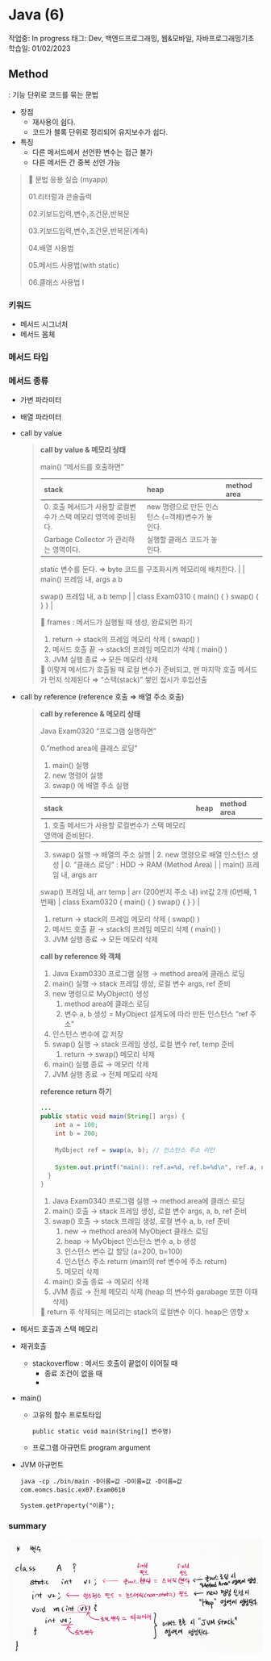 # Java (6)

작업중: In progress
태그: Dev, 백엔드프로그래밍, 웹&모바일, 자바프로그래밍기초
학습일: 01/02/2023

## Method

: 기능 단위로 코드를 묶는 문법

- 장점
    - 재사용이 쉽다.
    - 코드가 블록 단위로 정리되어 유지보수가 쉽다.
- 특징
    - 다른 메서드에서 선언한 변수는 접근 불가
    - 다른 메서든 간 중복 선언 가능

> 
> 
> 
> <aside>
> 📍 문법 응용 실습 (myapp)
> 
> </aside>
> 
> 01.리터럴과 콘솔출력
> 
> 02.키보드입력,변수,조건문,반복문
> 
> 03.키보드입력,변수,조건문,반복문(계속)
> 
> 04.배열 사용법
> 
> 05.메서드 사용법(with static)
> 
> 06.클래스 사용법 I
> 

### 키워드

- 메서드 시그너처
- 메서드 몸체

### 메서드 타입

### 메서드 종류

- 가변 파라미터
- 배열 파라미터
- call by value
    
    > 
    > 
    > 
    > **call by value & 메모리 상태**
    > 
    > main() “메서드를 호출하면”
    > 
    > | stack | heap | method area |
    > | --- | --- | --- |
    > | 0. 호출 메서드가 사용할 로컬변수가 스택 메모리 영역에 준비된다. | new 명령으로 만든 인스턴스 (=객체)변수가 놓인다.
    > Garbage Collector 가 관리하는 영역이다. | 실행할 클래스 코드가 놓인다.
    > static 변수를 둔다.
    > ⇒ byte 코드를 구조화시켜 메모리에 배치한다. |
    > | main() 프레임 내,
    > args
    > a
    > b
    > 
    > swap() 프레임 내,
    > a
    > b
    > temp |  | class Exam0310 {
    > main() {
    > }
    > swap() {
    > }
    > } |
    > 
    > <aside>
    > 📍 frames : 메서드가 실행될 때 생성, 완료되면 파기
    > 
    > </aside>
    > 
    > 1. return → stack의 프레임 메모리 삭제 ( swap() )
    > 2. 메서드 호출 끝 → stack의 프레임 메모리가 삭제 ( main() )
    > 3. JVM 실행 종료 → 모든 메모리 삭제
    > 
    > <aside>
    > 📍 이렇게 메서드가 호출될 때 로컬 변수가 준비되고, 맨 마지막 호출 메서드가 먼저 삭제된다 ⇒ “스택(stack)” 쌓인 접시가 후입선출
    > 
    > </aside>
    > 
    
- call by reference 
(reference 호출 ⇒ 배열 주소 호출)
    
    > 
    > 
    > 
    > **call by reference & 메모리 상태**
    > 
    > Java Exam0320 “프로그램 실행하면”
    > 
    > 0.”method area에 클래스 로딩”
    > 
    > 1. main() 실행
    > 2. new 명령어 실행
    > 3. swap() 에 배열 주소 실행
    > 
    > | stack | heap | method area |
    > | --- | --- | --- |
    > | 1. 호출 메서드가 사용할 로컬변수가 스택 메모리 영역에 준비된다.
    > 
    > 3. swap() 실행 → 배열의 주소 실행 | 2. new 명령으로 배열 인스턴스 생성 | 0. ”클래스 로딩”
    > : HDD → RAM (Method Area) |
    > | main() 프레임 내,
    > args
    > arr
    > 
    > swap() 프레임 내,
    > arr
    > temp | arr (200번지 주소 내)
    > int값 2개 (0번째, 1번째) | class Exam0320 {
    > main() {
    > }
    > swap() {
    > }
    > } |
    > 1.  return → stack의 프레임 메모리 삭제 ( swap() )
    > 2. 메서드 호출 끝 → stack의 프레임 메모리 삭제 ( main() )
    > 3. JVM 실행 종료 → 모든 메모리 삭제
    > 
    > **call by reference 와 객체**
    > 
    > 1. Java Exam0330 프로그램 실행 → method area에 클래스 로딩
    > 2. main() 실행 → stack 프레임 생성, 로컬 변수 args, ref 준비
    > 3. new 명령으로 MyObject() 생성
    >     1. method area에 클래스 로딩
    >     2. 변수 a, b 생성 = MyObject 설계도에 따라 만든 인스턴스 “ref 주소”
    > 4. 인스턴스 변수에 값 저장
    > 5. swap() 실행 → stack 프레임 생성, 로컬 변수 ref, temp 준비
    >     1. return → swap() 메모리 삭제
    > 6. main() 실행 종료 → 메모리 삭제
    > 7. JVM 실행 종료 → 전체 메모리 삭제
    > 
    > **reference return 하기**
    > 
    > ```java
    > ...
    > public static void main(String[] args) {
    >     int a = 100;
    >     int b = 200;
    > 
    >     MyObject ref = swap(a, b); // 인스턴스 주소 리턴
    > 
    >     System.out.printf("main(): ref.a=%d, ref.b=%d\n", ref.a, ref.b);
    >   }
    > }
    > ```
    > 
    > 1. Java Exam0340 프로그램 실행 → method area에 클래스 로딩
    > 2. main() 호출 → stack 프레임 생성, 로컬 변수 args, a, b, ref 준비
    > 3. swap() 호출 → stack 프레임 생성, 로컬 변수 a, b, ref 준비
    >     1. new → method area에 MyObject 클래스 로딩
    >     2. heap → MyObject 인스턴스 변수 a, b 생성 
    >     3. 인스턴스 변수 값 할당 (a=200, b=100)
    >     4. 인스턴스 주소 return (main의 ref 변수에 주소 return)
    >     5. 메모리 삭제
    > 4. main() 호출 종료 → 메모리 삭제
    > 5. JVM  종료 → 전체 메모리 삭제 (heap 의 변수와 garabage 또한 이때 삭제)
    > 
    > <aside>
    > 📍 return 후 삭제되는 메모리는 stack의 로컬변수 이다. heap은 영향 x
    > 
    > </aside>
    > 

- 메서드 호출과 스택 메모리
- 재귀호출
    - stackoverflow : 메서드 호출이 끝없이 이어질 때
        - 종료 조건이 없을 때
        - 
- main()
    - 고유의 함수 프로토타입
        
        `public static void main(String[] 변수명)`
        
    - 프로그램 아규먼트 program argument
- JVM 아규먼트
    
    `java -cp ./bin/main -D이름=값 -D이름=값 -D이름=값 com.eomcs.basic.ex07.Exam0610`
    
    `System.getProperty("이름");`
    

### summary

![Untitled](Java%20(6)%201293a1269b89408d97e0ce3d63158bb4/Untitled.png)